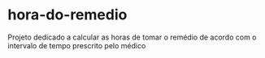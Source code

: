 # hora-do-remedio
Projeto dedicado a calcular as horas de tomar o remédio de acordo com o intervalo de tempo prescrito pelo médico
